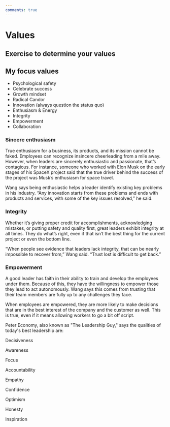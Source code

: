 ```yaml
---
comments: true
---
```


# Values

## Exercise to determine your values

## My focus values

* Psychological safety
* Celebrate success
* Growth mindset
* Radical Candor
* Innovation (always question the status quo)
* Enthusiasm & Energy
* Integrity
* Empowerment
* Collaboration



### Sincere enthusiasm

True enthusiasm for a business, its products, and its mission cannot be faked. Employees can recognize insincere cheerleading from a mile away. However, when leaders are sincerely enthusiastic and passionate, that’s contagious. For instance, someone who worked with Elon Musk on the early stages of his SpaceX project said that the true driver behind the success of the project was Musk’s enthusiasm for space travel.

Wang says being enthusiastic helps a leader identify existing key problems in his industry. “Any innovation starts from these problems and ends with products and services, with some of the key issues resolved,” he said.

### Integrity

Whether it’s giving proper credit for accomplishments, acknowledging mistakes, or putting safety and quality first, great leaders exhibit integrity at all times. They do what’s right, even if that isn’t the best thing for the current project or even the bottom line.

“When people see evidence that leaders lack integrity, that can be nearly impossible to recover from,” Wang said. “Trust lost is difficult to get back.”

### Empowerment

A good leader has faith in their ability to train and develop the employees under them. Because of this, they have the willingness to empower those they lead to act autonomously. Wang says this comes from trusting that their team members are fully up to any challenges they face.

When employees are empowered, they are more likely to make decisions that are in the best interest of the company and the customer as well. This is true, even if it means allowing workers to go a bit off script.


Peter Economy, also known as "The Leadership Guy," says the qualities of today's best leadership are:

Decisiveness

Awareness

Focus

Accountability

Empathy

Confidence

Optimism

Honesty

Inspiration